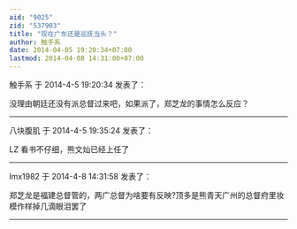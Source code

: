 ```yaml
---
aid: "9025"
zid: "537903"
title: "现在广东还是巡抚当头？"
author: 触手系
date: 2014-04-05 19:20:34+07:00
lastmod: 2014-04-08 14:31:00+07:00
---
```


触手系 于 2014-4-5 19:20:34 发表了：

没理由朝廷还没有派总督过来吧，如果派了，郑芝龙的事情怎么反应？

---

八块腹肌 于 2014-4-5 19:35:24 发表了：

LZ 看书不仔细，熊文灿已经上任了

---

lmx1982 于 2014-4-8 14:31:58 发表了：

郑芝龙是福建总督管的，两广总督为啥要有反映?顶多是熊青天广州的总督府里妆模作样掉几滴眼泪罢了

---
